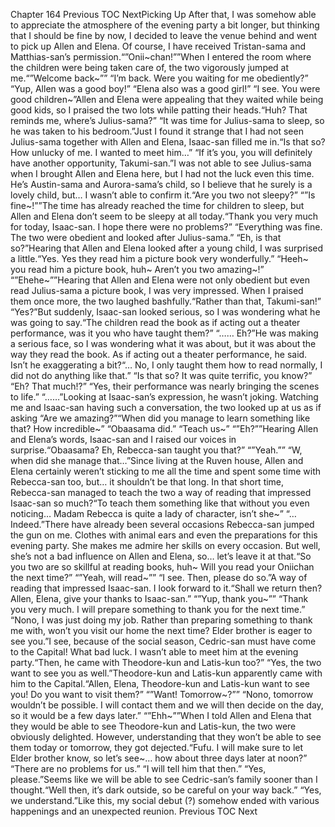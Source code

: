 Chapter 164 Previous TOC NextPicking Up After that, I was somehow able to appreciate the atmosphere of the evening party a bit longer, but thinking that I should be fine by now, I decided to leave the venue behind and went to pick up Allen and Elena. Of course, I have received Tristan-sama and Matthias-san’s permission.“”Onii~chan!””When I entered the room where the children were being taken care of, the two vigorously jumped at me.“”Welcome back~”” “I’m back. Were you waiting for me obediently?” “Yup, Allen was a good boy!” “Elena also was a good girl!” “I see. You were good children~”Allen and Elena were appealing that they waited while being good kids, so I praised the two lots while patting their heads.“Huh? That reminds me, where’s Julius-sama?” “It was time for Julius-sama to sleep, so he was taken to his bedroom.”Just I found it strange that I had not seen Julius-sama together with Allen and Elena, Isaac-san filled me in.“Is that so? How unlucky of me. I wanted to meet him…” “If it’s you, you will definitely have another opportunity, Takumi-san.”I was not able to see Julius-sama when I brought Allen and Elena here, but I had not the luck even this time. He’s Austin-sama and Aurora-sama’s child, so I believe that he surely is a lovely child, but… I wasn’t able to confirm it.“Are you two not sleepy?” “”Is fine~!””The time has already reached the time for children to sleep, but Allen and Elena don’t seem to be sleepy at all today.“Thank you very much for today, Isaac-san. I hope there were no problems?” “Everything was fine. The two were obedient and looked after Julius-sama.” “Eh, is that so?”Hearing that Allen and Elena looked after a young child, I was surprised a little.“Yes. Yes they read him a picture book very wonderfully.” “Heeh~ you read him a picture book, huh~ Aren’t you two amazing~!” “”Ehehe~””Hearing that Allen and Elena were not only obedient but even read Julius-sama a picture book, I was very impressed. When I praised them once more, the two laughed bashfully.“Rather than that, Takumi-san!” “Yes?”But suddenly, Isaac-san looked serious, so I was wondering what he was going to say.“The children read the book as if acting out a theater performance, was it you who have taught them?” “…… Eh?”He was making a serious face, so I was wondering what it was about, but it was about the way they read the book. As if acting out a theater performance, he said. Isn’t he exaggerating a bit?“… No, I only taught them how to read normally, I did not do anything like that.” “Is that so? It was quite terrific, you know?” “Eh? That much!?” “Yes, their performance was nearly bringing the scenes to life.” “……”Looking at Isaac-san’s expression, he wasn’t joking. Watching me and Isaac-san having such a conversation, the two looked up at us as if asking “Are we amazing?”“When did you manage to learn something like that? How incredible~” “Obaasama did.” “Teach us~” “”Eh?””Hearing Allen and Elena’s words, Isaac-san and I raised our voices in surprise.“Obaasama? Eh, Rebecca-san taught you that?” “”Yeah.”” “W, when did she manage that…”Since living at the Ruven house, Allen and Elena certainly weren’t sticking to me all the time and spent some time with Rebecca-san too, but… it shouldn’t be that long. In that short time, Rebecca-san managed to teach the two a way of reading that impressed Isaac-san so much?“To teach them something like that without you even noticing… Madam Rebecca is quite a lady of character, isn’t she~” “… Indeed.”There have already been several occasions Rebecca-san jumped the gun on me. Clothes with animal ears and even the preparations for this evening party. She makes me admire her skills on every occasion. But well, she’s not a bad influence on Allen and Elena, so… let’s leave it at that.“So you two are so skillful at reading books, huh~ Will you read your Oniichan the next time?” “”Yeah, will read~”” “I see. Then, please do so.”A way of reading that impressed Isaac-san. I look forward to it.“Shall we return then? Allen, Elena, give your thanks to Isaac-san.” “”Yup, thank you~”” “Thank you very much. I will prepare something to thank you for the next time.” “Nono, I was just doing my job. Rather than preparing something to thank me with, won’t you visit our home the next time? Elder brother is eager to see you.”I see, because of the social season, Cedric-san must have come to the Capital! What bad luck. I wasn’t able to meet him at the evening party.“Then, he came with Theodore-kun and Latis-kun too?” “Yes, the two want to see you as well.”Theodore-kun and Latis-kun apparently came with him to the Capital.“Allen, Elena, Theodore-kun and Latis-kun want to see you! Do you want to visit them?” “”Want! Tomorrow~?”” “Nono, tomorrow wouldn’t be possible. I will contact them and we will then decide on the day, so it would be a few days later.” “”Ehh~””When I told Allen and Elena that they would be able to see Theodore-kun and Latis-kun, the two were obviously delighted. However, understanding that they won’t be able to see them today or tomorrow, they got dejected.“Fufu. I will make sure to let Elder brother know, so let’s see~… how about three days later at noon?” “There are no problems for us.” “I will tell him that then.” “Yes, please.”Seems like we will be able to see Cedric-san’s family sooner than I thought.“Well then, it’s dark outside, so be careful on your way back.” “Yes, we understand.”Like this, my social debut (?) somehow ended with various happenings and an unexpected reunion. Previous TOC Next
